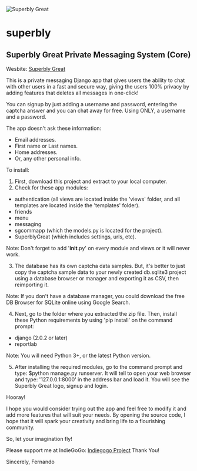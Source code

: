![Superbly Great][logo]

[logo]: https://i.imgur.com/UvmBiv1.png "Superbly Great"

# superbly
## Superbly Great Private Messaging System (Core)
Wesbite: [Superbly Great](https://www.superblygreat.com "Superbly Great")

This is a private messaging Django app that gives users the ability to chat with
other users in a fast and secure way, giving the users 100% privacy by adding
features that deletes all messages in one-click!

You can signup by just adding a username and password, entering the captcha answer
and you can chat away for free. Using ONLY, a username and a password.

The app doesn't ask these information:
- Email addresses.
- First name or Last names.
- Home addresses.
- Or, any other personal info.

To install:
1. First, download this project and extract to your local computer.
2. Check for these app modules:
  - authentication (all views are located inside the 'views' folder, and all
  templates are located inside the 'templates' folder).
  - friends
  - menu
  - messaging
  - sgcommapp (which the models.py is located for the project).
  - SuperblyGreat (which includes settings, urls, etc).

Note: Don't forget to add '__init__.py' on every module and views or it will never work.

3. The database has its own captcha data samples. But, it's better to just copy
the captcha sample data to your newly created db.sqlite3 project using a database
browser or manager and exporting it as CSV, then reimporting it.

Note: If you don't have a database manager, you could download the free
DB Browser for SQLite online using Google Search.

4. Next, go to the folder where you extracted the zip file. Then, install these Python requirements by using 'pip install'
on the command prompt:
  - django (2.0.2 or later)
  - reportlab

Note: You will need Python 3+, or the latest Python version.

5. After installing the required modules, go to the command prompt and type: $python manage.py runserver.
It will tell to open your web browser and type: '127.0.0.1:8000' in the address bar and load it.
You will see the Superbly Great logo, signup and login.

Hooray!

I hope you would consider trying out the app and feel free to modify it and add
more features that will suit your needs. By opening the source code, I hope that it
will spark your creativity and bring life to a flourishing community.

So, let your imagination fly!

Please support me at IndieGoGo: [Indiegogo Project](https://igg.me/at/superblygreat/x "Indiegogo Superbly Great")
Thank You!

Sincerely,
Fernando

